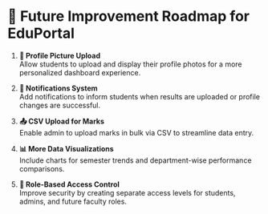# 🚀 Future Improvement Roadmap for EduPortal

1. **📝 Profile Picture Upload**  
   Allow students to upload and display their profile photos for a more personalized dashboard experience.

2. **🔔 Notifications System**  
   Add notifications to inform students when results are uploaded or profile changes are successful.

3. **📤 CSV Upload for Marks**  
   Enable admin to upload marks in bulk via CSV to streamline data entry.

4. **📊 More Data Visualizations**  
   Include charts for semester trends and department-wise performance comparisons.

5. **🔐 Role-Based Access Control**  
   Improve security by creating separate access levels for students, admins, and future faculty roles.